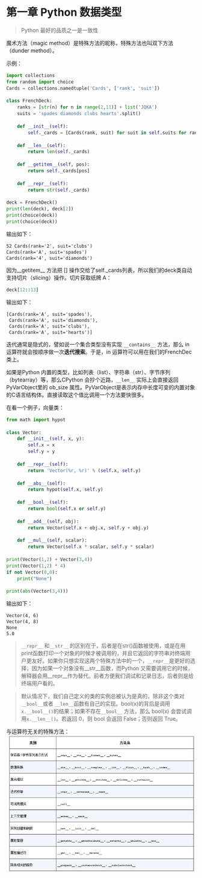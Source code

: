 # 第一章 Python 数据类型

> Python 最好的品质之一是一致性

魔术方法（magic method）是特殊方法的昵称，特殊方法也叫双下方法（dunder method）。

示例：
```python
import collections
from random import choice
Cards = collections.namedtuple('Cards', ['rank', 'suit'])

class FrenchDeck:
    ranks = [str(n) for n in range(2,11)] + list('JQKA')
    suits = 'spades diamonds clubs hearts'.split()
    
    def __init__(self):
        self._cards = [Cards(rank, suit) for suit in self.suits for rank in self.ranks ]
    
    def __len__(self):
        return len(self._cards)

    def __getitem__(self, pos):
        return self._cards[pos]
    
    def __repr__(self):
        return str(self._cards)
        
deck = FrenchDeck()
print(len(deck), deck[2])
print(choice(deck))
print(choice(deck))
```

输出如下：
```
52 Cards(rank='2', suit='clubs')
Cards(rank='A', suit='spades')
Cards(rank='4', suit='diamonds')
```

因为__getitem__ 方法把 [] 操作交给了self._cards列表，所以我们的deck类自动支持切片（slicing）操作。切片获取纸牌 A：
```python
deck[12::13]
```

输出如下：
```
[Cards(rank='A', suit='spades'),
 Cards(rank='A', suit='diamonds'),
 Cards(rank='A', suit='clubs'),
 Cards(rank='A', suit='hearts')]
```

迭代通常是隐式的，譬如说一个集合类型没有实现 `__contains__` 方法，那么 in 运算符就会按顺序做一次**迭代搜索**。于是，in 运算符可以用在我们的FrenchDec 类上。

如果是Python 内置的类型，比如列表（list）、字符串（str）、字节序列（bytearray）等，那么CPython 会抄个近路，`__len__` 实际上会直接返回 PyVarObject里的 ob_size 属性。PyVarObject是表示内存中长度可变的内置对象的C语言结构体。直接读取这个值比调用一个方法要快很多。

在看一个例子，向量类：
```python
from math import hypot

class Vector:
    def __init__(self, x, y):
        self.x = x
        self.y = y
        
    def __repr__(self):
        return 'Vector(%r, %r)' % (self.x, self.y)
    
    def __abs__(self):
        return hypot(self.x, self.y)
    
    def __bool__(self):
        return bool(self.x or self.y)
    
    def __add__(self, obj):
        return Vector(self.x + obj.x, self.y + obj.y)
    
    def __mul__(self, scalar):
        return Vector(self.x * scalar, self.y * scalar)

print(Vector(1,2) + Vector(3,4))
print(Vector(1,2) * 4)
if not Vector(0,0):
    print("None")

print(abs(Vector(3,4)))
```

输出如下：
```
Vector(4, 6)
Vector(4, 8)
None
5.0
```

> `__repr__` 和`__str__` 的区别在于，后者是在str()函数被使用，或是在用print函数打印一个对象的时候才被调用的，并且它返回的字符串对终端用户更友好。如果你只想实现这两个特殊方法中的一个，`__repr__`是更好的选择，因为如果一个对象没有__str__函数，而Python 又需要调用它的时候，解释器会用__repr__作为替代。前者方便我们调试和记录日志，后者则是给终端用户看的。

> 默认情况下，我们自己定义的类的实例总被认为是真的，除非这个类对 `__bool__`或者 `__len__`函数有自己的实现。bool(x)的背后是调用`x.__bool__()`的结果；如果不存在`__bool__` 方法，那么 bool(x) 会尝试调用`x.__len__()`。若返回 0，则 bool 会返回 False；否则返回 True。

与运算符无关的特殊方法：
![](imgs/magic_method.png)